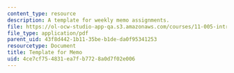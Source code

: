 ```yaml
---
content_type: resource
description: A template for weekly memo assignments.
file: https://ol-ocw-studio-app-qa.s3.amazonaws.com/courses/11-005-introduction-to-international-development-spring-2015/4ce7cf754831ea7fb7728a0d7f02e006_MIT11_005S15_assign-memo.pdf
file_type: application/pdf
parent_uid: 43f8d442-1b11-35be-b1de-da0f95341253
resourcetype: Document
title: Template for Memo
uid: 4ce7cf75-4831-ea7f-b772-8a0d7f02e006
---
```

